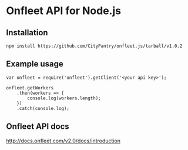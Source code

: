 # Onfleet API for Node.js

## Installation

```
npm install https://github.com/CityPantry/onfleet.js/tarball/v1.0.2
```

## Example usage

```
var onfleet = require('onfleet').getClient('<your api key>');

onfleet.getWorkers
    .then(workers => {
        console.log(workers.length);
    })
    .catch(console.log);
```

## Onfleet API docs

http://docs.onfleet.com/v2.0/docs/introduction
